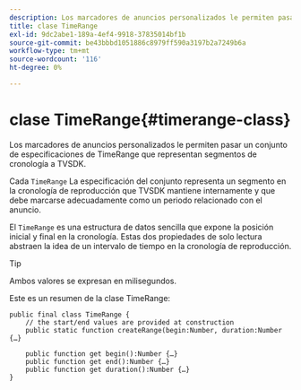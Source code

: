 ```yaml
---
description: Los marcadores de anuncios personalizados le permiten pasar un conjunto de especificaciones de TimeRange que representan segmentos de cronología a TVSDK.
title: clase TimeRange
exl-id: 9dc2abe1-189a-4ef4-9918-37835014bf1b
source-git-commit: be43bbbd1051886c8979ff590a3197b2a7249b6a
workflow-type: tm+mt
source-wordcount: '116'
ht-degree: 0%

---
```


# clase TimeRange{#timerange-class}

Los marcadores de anuncios personalizados le permiten pasar un conjunto de especificaciones de TimeRange que representan segmentos de cronología a TVSDK.

<!--<a id="section_42EB6D62627A424ABA250E3246EFEFC3"></a>-->

Cada `TimeRange` La especificación del conjunto representa un segmento en la cronología de reproducción que TVSDK mantiene internamente y que debe marcarse adecuadamente como un periodo relacionado con el anuncio.

El `TimeRange` es una estructura de datos sencilla que expone la posición inicial y final en la cronología. Estas dos propiedades de solo lectura abstraen la idea de un intervalo de tiempo en la cronología de reproducción.

>[!TIP]
>
>Ambos valores se expresan en milisegundos.

Este es un resumen de la clase TimeRange:

```
public final class TimeRange {
    // the start/end values are provided at construction 
    public static function createRange(begin:Number, duration:Number {…}
 
    public function get begin():Number {…}
    public function get end():Number {…}
    public function get duration():Number {…}
}
```
